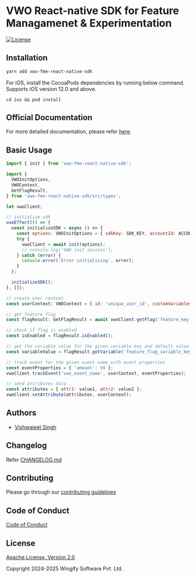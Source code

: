 # VWO React-native SDK for Feature Managamenet & Experimentation

[![License](https://img.shields.io/badge/License-Apache%202.0-blue.svg)](http://www.apache.org/licenses/LICENSE-2.0)

## Installation

```bash
yarn add vwo-fme-react-native-sdk
```

For iOS, install the CocoaPods dependencies by running below command. Supports iOS version 12.0 and above.

`cd ios && pod install`

## Official Documentation

For more detailed documentation, please refer [here](https://developers.vwo.com/v2/docs/fme-react-native-install).

## Basic Usage

```javascript
import { init } from 'vwo-fme-react-native-sdk';

import {
  VWOInitOptions,
  VWOContext,
  GetFlagResult,
} from 'vwo-fme-react-native-sdk/src/types';

let vwoClient;

// initialize sdk
useEffect(() => {
  const initializeSDK = async () => {
    const options: VWOInitOptions = { sdkKey: SDK_KEY, accountId: ACCOUNT_ID };
    try {
      vwoClient = await init(options);
      // console.log('VWO init success');
    } catch (error) {
      console.error('Error initialising', error);
    }
  };

  initializeSDK();
}, []);

// create user context
const userContext: VWOContext = { id: 'unique_user_id', customVariables: {key_1: 0, key_2: 1} };

// get feature flag
const flagResult: GetFlagResult = await vwoClient.getFlag('feature_key', userContext);

// check if flag is enabled
const isEnabled = flagResult.isEnabled();

// get the variable value for the given variable key and default value
const variableValue = flagResult.getVariable('feature_flag_variable_key', 'default_value');

// track event for the given event name with event properties
const eventProperties = { 'amount': 99 };
vwoClient.trackEvent('vwo_event_name', userContext, eventProperties);

// send attributes data
const attributes = { attr1: value1, attr2: value2 };
vwoClient.setAttribute(attributes, userContext);
```

## Authors

* [Vishwajeet Singh](https://github.com/vishwajeet-wingify)

## Changelog

Refer [CHANGELOG.md](https://github.com/wingify/vwo-fme-react-native-sdk/blob/master/CHANGELOG.md)

## Contributing

Please go through our [contributing guidelines](https://github.com/wingify/vwo-fme-react-native-sdk/blob/master/CONTRIBUTING.md)

## Code of Conduct

[Code of Conduct](https://github.com/wingify/vwo-fme-react-native-sdk/blob/master/CODE_OF_CONDUCT.md)

## License

[Apache License, Version 2.0](https://github.com/wingify/vwo-fme-react-native-sdk/blob/master/LICENSE)

Copyright 2024-2025 Wingify Software Pvt. Ltd.
